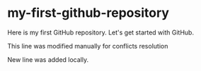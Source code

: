 # my-first-github-repository
Here is my first GitHub repository. Let's get started with GitHub.

This line was modified manually for conflicts resolution

New line was added locally.